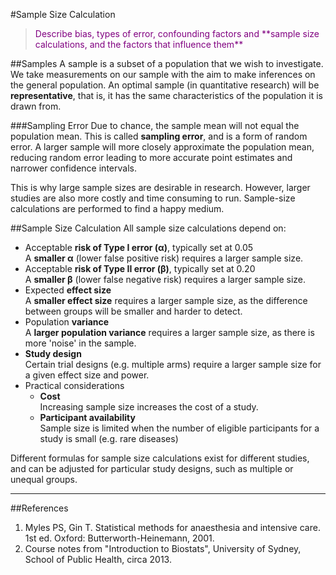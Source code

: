 #Sample Size Calculation
> <p style="color:purple";>Describe bias, types of error, confounding factors and **sample size calculations, and the factors that influence them**</p>

##Samples
A sample is a subset of a population that we wish to investigate. We take measurements on our sample with the aim to make inferences on the general population. An optimal sample (in quantitative research) will be **representative**, that is, it has the same characteristics of the population it is drawn from.

###Sampling Error
Due to chance, the sample mean will not equal the population mean. This is called **sampling error**, and is a form of random error. A larger sample will more closely approximate the population mean, reducing random error leading to more accurate point estimates and narrower confidence intervals. 

This is why large sample sizes are desirable in research. However, larger studies are also more costly and time consuming to run. Sample-size calculations are performed to find a happy medium.

##Sample Size Calculation
All sample size calculations depend on:
* Acceptable **risk of Type I error (α)**, typically set at 0.05  
  A **smaller α** (lower false positive risk) requires a larger sample size.
* Acceptable **risk of Type II error (β)**, typically set at 0.20  
  A **smaller β** (lower false negative risk) requires a larger sample size.
* Expected **effect size**  
  A **smaller effect size** requires a larger sample size, as the difference between groups will be smaller and harder to detect.
* Population **variance**  
  A **larger population variance** requires a larger sample size, as there is more 'noise' in the sample.
* **Study design**  
Certain trial designs (e.g. multiple arms) require a larger sample size for a given effect size and power.
* Practical considerations
  * **Cost**  
  Increasing sample size increases the cost of a study.
  * **Participant availability**  
  Sample size is limited when the number of eligible participants for a study is small (e.g. rare diseases)

Different formulas for sample size calculations exist for different studies, and can be adjusted for particular study designs, such as multiple or unequal groups.

---

##References
1. Myles PS, Gin T. Statistical methods for anaesthesia and intensive care. 1st ed. Oxford: Butterworth-Heinemann, 2001.
2. Course notes from "Introduction to Biostats", University of Sydney, School of Public Health, circa 2013.